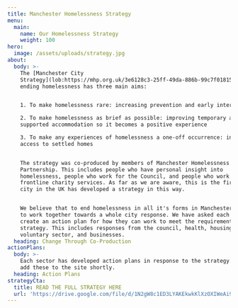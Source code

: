 ```yaml
---
title: Manchester Homelessness Strategy
menu:
  main:
    name: Our Homelessness Strategy
    weight: 100
hero:
  image: /assets/uploads/strategy.jpg
about:
  body: >-
    The [Manchester City
    Strategy](lob:https://mhp.org.uk/3e6128c3-25ff-49da-886b-99c7f018154f) for
    ending homelessness has three main aims:


    1. To make homelessness rare: increasing prevention and early intervention

    2. To make homelessness as brief as possible: improving temporary and
    supported accommodation so it becomes a positive experience

    3. To make any experiences of homelessness a one-off occurrence: increasing
    access to settled homes


    The strategy was co-produced by members of Manchester Homelessness
    Partnership. This includes people who have personal insight into
    homelessness, people who work for the Council, and people who work in
    frontline charity services. As far as we are aware, this is the first time a
    city in the UK has developed a strategy in this way.


    We believe that to end homelessness in all it's forms in Manchester, we have
    to work together towards a whole city response. We have asked each sector to
    create an action plan for how they can work to meet the requirements of this
    strategy. This includes responses from the council, health, housing, the
    voluntary sector, and businesses.
  heading: Change Through Co-Production
actionPlans:
  body: >-
    Each sector has developed action plans in response to the strategy. We will
    add these to the site shortly.
  heading: Action Plans
strategyCta:
  title: READ THE FULL STRATEGY HERE
  url: 'https://drive.google.com/file/d/1N2gW8c1ED3LYAKEkwkKlXzOXIWeAi9D1/view'
---
```


